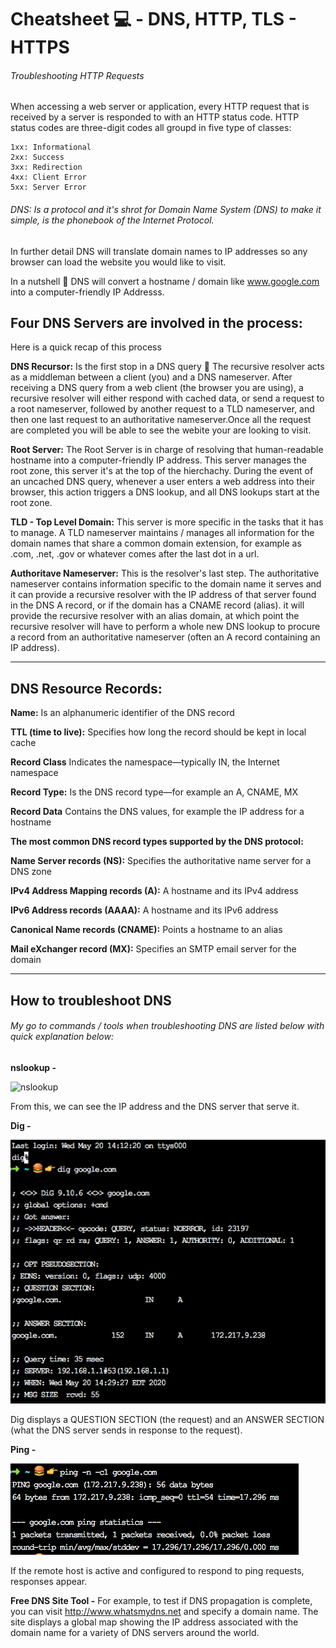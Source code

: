 # Cheatsheet 💻 - DNS, HTTP, TLS - HTTPS 

###### Troubleshooting HTTP Requests

When accessing a web server or application, every HTTP request that is received by a server is responded to with an HTTP status code. HTTP status codes are three-digit codes all groupd in five type of classes:

```
1xx: Informational
2xx: Success
3xx: Redirection
4xx: Client Error
5xx: Server Error
```

###### DNS: Is a protocol and it's shrot for Domain Name System (DNS) to make it simple, is the phonebook of the Internet Protocol. 

In further detail DNS will translate domain names to IP addresses so any browser can load the website you would like to visit.

In a nutshell 🥜 DNS will convert a hostname / domain like www.google.com into a computer-friendly IP Addresss.

## Four DNS Servers are involved in the process: 
Here is a quick recap of this process

**DNS Recursor:**
Is the first stop in a DNS query 🛑
The recursive resolver acts as a middleman between a client (you) and a DNS nameserver. After receiving a DNS query from a web client (the browser you are using), a recursive resolver will either respond with cached data, or send a request to a root nameserver, followed by another request to a TLD nameserver, and then one last request to an authoritative nameserver.Once all the request are completed you will be able to see the webite your are looking to visit.


**Root Server:** 
The Root Server is in charge of resolving that human-readable hostname into a computer-friendly IP address. 
This server manages the root zone, this server it's at the top of the hierchachy. During the event of an uncached DNS query, whenever a user enters a web address into their browser, this action triggers a DNS lookup, and all DNS lookups start at the root zone. 


**TLD - Top Level Domain:** 
This server is more specific in the tasks that it has to manage. A TLD nameserver maintains / manages all information for the domain names that share a common domain extension, for example as .com, .net, .gov  or whatever comes after the last dot in a url. 


**Authoritave Nameserver:**
This is the resolver's last step. 
The authoritative nameserver contains information specific to the domain name it serves and it can provide a recursive resolver with the IP address of that server found in the DNS A record, or if the domain has a CNAME record (alias). it will provide the recursive resolver with an alias domain, at which point the recursive resolver will have to perform a whole new DNS lookup to procure a record from an authoritative nameserver (often an A record containing an IP address).

----------------------------------------------------------------------------------------------------------------------------

## DNS Resource Records:

**Name:** Is an alphanumeric identifier of the DNS record

**TTL (time to live):** Specifies how long the record should be kept in local cache

**Record Class** Indicates the namespace—typically IN, the Internet namespace

**Record Type:** Is the DNS record type—for example an A, CNAME, MX

**Record Data** Contains the DNS values, for example the IP address for a hostname


**The most common DNS record types supported by the DNS protocol:**

**Name Server records (NS):** Specifies the authoritative name server for a DNS zone

**IPv4 Address Mapping records (A):** A hostname and its IPv4 address

**IPv6 Address records (AAAA):** A hostname and its IPv6 address

**Canonical Name records (CNAME):** Points a hostname to an alias

**Mail eXchanger record (MX):** Specifies an SMTP email server for the domain

----------------------------------------------------------------------------------------------------------------------------

## How to troubleshoot DNS 
###### My go to commands / tools  when troubleshooting DNS are listed below with quick explanation below:

**nslookup -** 

![nslookup](https://github.com/mespada829/cheatsheet/blob/Images/nslookup.png)

From this, we can see the IP address and the DNS server that serve it. 

**Dig -** 

![dig](https://github.com/mespada829/Cheatsheet-DNS-TLS-Etc/blob/master/dig.png)

Dig displays a QUESTION SECTION (the request) and an ANSWER SECTION (what the DNS server sends in response to the request).


**Ping -**

![ping](https://github.com/mespada829/Cheatsheet-DNS-TLS-Etc/blob/master/ping.png)

If the remote host is active and configured to respond to ping requests, responses appear. 

**Free DNS Site Tool -** For example, to test if DNS propagation is complete, you can visit http://www.whatsmydns.net and specify a domain name. The site displays a global map showing the IP address associated with the domain name for a variety of DNS servers around the world.
